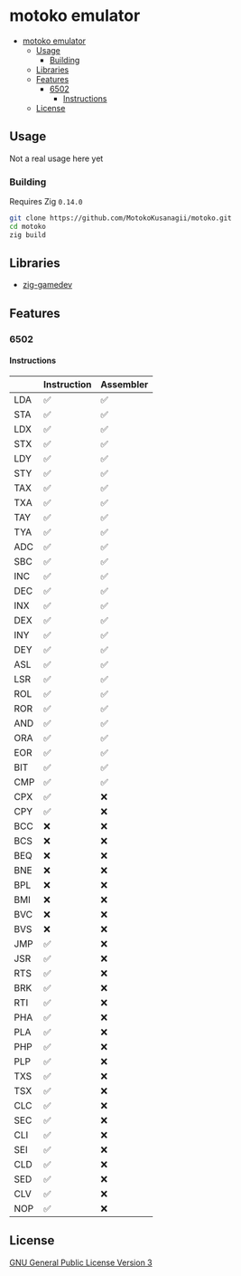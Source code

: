 # motoko emulator

<!--toc:start-->
- [motoko emulator](#motoko-emulator)
  - [Usage](#usage)
    - [Building](#building)
  - [Libraries](#libraries)
  - [Features](#features)
    - [6502](#6502)
      - [Instructions](#instructions)
  - [License](#license)
<!--toc:end-->

<!-- markdownlint-capture -->
<!-- markdownlint-disable MD013 -->

## Usage

Not a real usage here yet

### Building

Requires Zig `0.14.0`

```sh
git clone https://github.com/MotokoKusanagii/motoko.git
cd motoko
zig build
```

## Libraries

- [zig-gamedev](https://github.com/zig-gamedev/zig-gamedev)

## Features

### 6502

#### Instructions

|     | Instruction      | Assembler        |
|-----|------------------|------------------|
| LDA |:white_check_mark:|:white_check_mark:|
| STA |:white_check_mark:|:white_check_mark:|
| LDX |:white_check_mark:|:white_check_mark:|
| STX |:white_check_mark:|:white_check_mark:|
| LDY |:white_check_mark:|:white_check_mark:|
| STY |:white_check_mark:|:white_check_mark:|
| TAX |:white_check_mark:|:white_check_mark:|
| TXA |:white_check_mark:|:white_check_mark:|
| TAY |:white_check_mark:|:white_check_mark:|
| TYA |:white_check_mark:|:white_check_mark:|
| ADC |:white_check_mark:|:white_check_mark:|
| SBC |:white_check_mark:|:white_check_mark:|
| INC |:white_check_mark:|:white_check_mark:|
| DEC |:white_check_mark:|:white_check_mark:|
| INX |:white_check_mark:|:white_check_mark:|
| DEX |:white_check_mark:|:white_check_mark:|
| INY |:white_check_mark:|:white_check_mark:|
| DEY |:white_check_mark:|:white_check_mark:|
| ASL |:white_check_mark:|:white_check_mark:|
| LSR |:white_check_mark:|:white_check_mark:|
| ROL |:white_check_mark:|:white_check_mark:|
| ROR |:white_check_mark:|:white_check_mark:|
| AND |:white_check_mark:|:white_check_mark:|
| ORA |:white_check_mark:|:white_check_mark:|
| EOR |:white_check_mark:|:white_check_mark:|
| BIT |:white_check_mark:|:white_check_mark:|
| CMP |:white_check_mark:|:white_check_mark:|
| CPX |:white_check_mark:|:x:               |
| CPY |:white_check_mark:|:x:               |
| BCC |:x:               |:x:               |
| BCS |:x:               |:x:               |
| BEQ |:x:               |:x:               |
| BNE |:x:               |:x:               |
| BPL |:x:               |:x:               |
| BMI |:x:               |:x:               |
| BVC |:x:               |:x:               |
| BVS |:x:               |:x:               |
| JMP |:white_check_mark:|:x:               |
| JSR |:white_check_mark:|:x:               |
| RTS |:white_check_mark:|:x:               |
| BRK |:white_check_mark:|:x:               |
| RTI |:white_check_mark:|:x:               |
| PHA |:white_check_mark:|:x:               |
| PLA |:white_check_mark:|:x:               |
| PHP |:white_check_mark:|:x:               |
| PLP |:white_check_mark:|:x:               |
| TXS |:white_check_mark:|:x:               |
| TSX |:white_check_mark:|:x:               |
| CLC |:white_check_mark:|:x:               |
| SEC |:white_check_mark:|:x:               |
| CLI |:white_check_mark:|:x:               |
| SEI |:white_check_mark:|:x:               |
| CLD |:white_check_mark:|:x:               |
| SED |:white_check_mark:|:x:               |
| CLV |:white_check_mark:|:x:               |
| NOP |:white_check_mark:|:x:               |

## License

[GNU General Public License Version 3](LICENSE)

